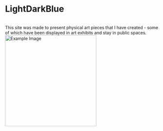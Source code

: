 <h1>LightDarkBlue</h1>

<br/>
This site was made to present physical art pieces that I have created - some of which have been displayed in art exhibits and stay in public spaces.

<img src="https://github.com/user-attachments/assets/d81e5951-d149-44ee-b974-a1de40b9ac37" alt="Example Image" width="300">
